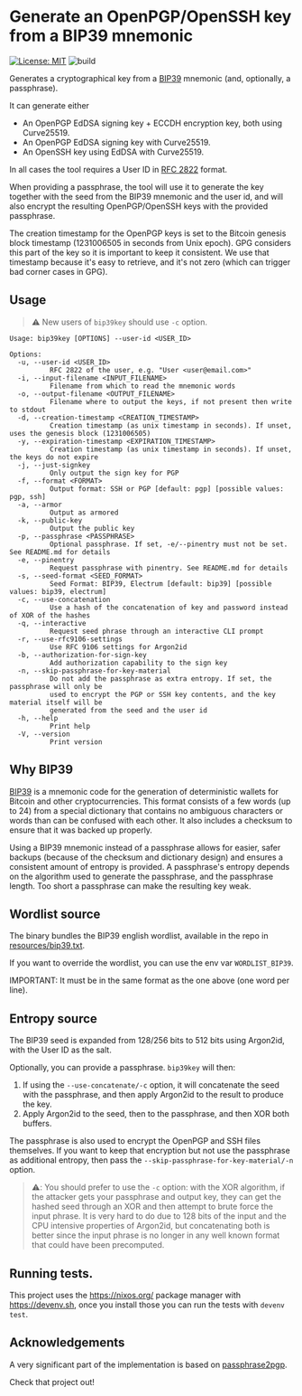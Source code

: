 # Generate an OpenPGP/OpenSSH key from a BIP39 mnemonic

[![License: MIT](https://img.shields.io/badge/License-MIT-yellow.svg)](https://opensource.org/licenses/MIT)
![build](https://github.com/jpdarago/bip39key/actions/workflows/rust.yml/badge.svg)

Generates a cryptographical key from a [BIP39](https://github.com/bitcoin/bips/blob/master/bip-0039.mediawiki) mnemonic (and, optionally, a
passphrase).

It can generate either

* An OpenPGP EdDSA signing key + ECCDH encryption key, both using Curve25519.
* An OpenPGP EdDSA signing key with Curve25519.
* An OpenSSH key using EdDSA with Curve25519.

In all cases the tool requires a User ID in [RFC 2822](https://datatracker.ietf.org/doc/html/rfc2822) format.

When providing a passphrase, the tool will use it to generate the key together
with the seed from the BIP39 mnemonic and the user id, and will also encrypt the 
resulting OpenPGP/OpenSSH keys with  the provided passphrase.

The creation timestamp for the OpenPGP keys is set to the Bitcoin genesis block
timestamp (1231006505 in seconds from Unix epoch). GPG considers this part of
the key so it is important to keep it consistent. We use that timestamp because
it's easy to retrieve, and it's not zero (which can trigger bad corner cases in
GPG).

## Usage

> :warning: New users of `bip39key` should use `-c` option.

```
Usage: bip39key [OPTIONS] --user-id <USER_ID>

Options:
  -u, --user-id <USER_ID>
          RFC 2822 of the user, e.g. "User <user@email.com>"
  -i, --input-filename <INPUT_FILENAME>
          Filename from which to read the mnemonic words
  -o, --output-filename <OUTPUT_FILENAME>
          Filename where to output the keys, if not present then write to stdout
  -d, --creation-timestamp <CREATION_TIMESTAMP>
          Creation timestamp (as unix timestamp in seconds). If unset, uses the genesis block (1231006505)
  -y, --expiration-timestamp <EXPIRATION_TIMESTAMP>
          Creation timestamp (as unix timestamp in seconds). If unset, the keys do not expire
  -j, --just-signkey
          Only output the sign key for PGP
  -f, --format <FORMAT>
          Output format: SSH or PGP [default: pgp] [possible values: pgp, ssh]
  -a, --armor
          Output as armored
  -k, --public-key
          Output the public key
  -p, --passphrase <PASSPHRASE>
          Optional passphrase. If set, -e/--pinentry must not be set. See README.md for details
  -e, --pinentry
          Request passphrase with pinentry. See README.md for details
  -s, --seed-format <SEED_FORMAT>
          Seed Format: BIP39, Electrum [default: bip39] [possible values: bip39, electrum]
  -c, --use-concatenation
          Use a hash of the concatenation of key and password instead of XOR of the hashes
  -q, --interactive
          Request seed phrase through an interactive CLI prompt
  -r, --use-rfc9106-settings
          Use RFC 9106 settings for Argon2id
  -b, --authorization-for-sign-key
          Add authorization capability to the sign key
  -n, --skip-passphrase-for-key-material
          Do not add the passphrase as extra entropy. If set, the passphrase will only be 
          used to encrypt the PGP or SSH key contents, and the key material itself will be 
          generated from the seed and the user id
  -h, --help
          Print help
  -V, --version
          Print version
```

## Why BIP39

[BIP39](https://github.com/bitcoin/bips/blob/master/bip-0039.mediawiki) is a
mnemonic code for the generation of deterministic wallets for Bitcoin and other
cryptocurrencies. This format consists of a few words (up to 24) from a special
dictionary that contains no ambiguous characters or words than can be
confused with each other. It also includes a checksum to ensure that it
was backed up properly.

Using a BIP39 mnemonic instead of a passphrase allows for easier, safer backups
(because of the checksum and dictionary design) and ensures a consistent amount
of entropy is provided. A passphrase's entropy depends on the algorithm used
to generate the passphrase, and the passphrase length. Too short a passphrase
can make the resulting key weak.

## Wordlist source

The binary bundles the BIP39 english wordlist, available in the repo in [resources/bip39.txt](`https://github.com/jpdarago/bip39key/blob/main/resources/bip39.txt`).

If you want to override the wordlist, you can use the env var `WORDLIST_BIP39`.

IMPORTANT: It must be in the same format as the one above (one word per line).

## Entropy source

The BIP39 seed is expanded from 128/256 bits to 512 bits using Argon2id, with
the User ID as the salt.

Optionally, you can provide a passphrase. `bip39key` will then:

1. If using the `--use-concatenate/-c` option, it will concatenate the seed
with the passphrase, and then apply Argon2id to the result to produce the
key.
2. Apply Argon2id to the seed, then to the passphrase, and then XOR both buffers.

The passphrase is also used to encrypt the OpenPGP and SSH files themselves. If
you want to keep that encryption but not use the passphrase as additional entropy,
then pass the `--skip-passphrase-for-key-material/-n` option.

> :warning:: You should prefer to use the `-c` option: with the XOR algorithm,
> if the attacker gets your passphrase and output key, they can get the hashed seed
> through an XOR and then attempt to brute force the input phrase. It is very hard
> to do due to 128 bits of the input and the CPU intensive properties of Argon2id,
> but concatenating both is better since the input phrase is no longer in any well
> known format that could have been precomputed.

## Running tests.

This project uses the https://nixos.org/ package manager with https://devenv.sh, 
once you install those you can run the tests with `devenv test`.

## Acknowledgements

A very significant part of the implementation is based on [passphrase2pgp](https://github.com/skeeto/passphrase2pgp).

Check that project out!
